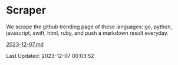 # Scraper

We scrape the github trending page of these languages: go, python, javascript, swift, html, ruby, and push a markdown result everyday.

[2023-12-07.md](https://github.com/henson/Scraper/blob/master/2023-12-07.md)

Last Updated: 2023-12-07 00:03:52